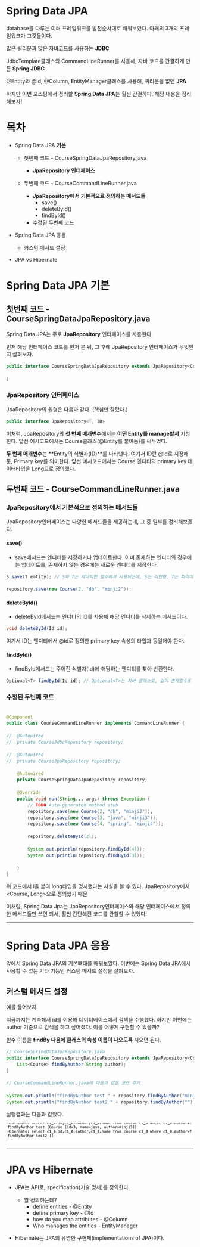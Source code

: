# Spring Data JPA

database를 다루는 여러 프레임워크를 발전순서대로 배워보았다. 아래의 3개의 프레임워크가 그것들이다.

많은 쿼리문과 많은 자바코드를 사용하는 **JDBC**

JdbcTemplate클래스와 CommandLineRunner를 사용해, 자바 코드를 간결하게 만든 **Spring JDBC**

@Entity와 @Id, @Column, EntityManager클래스를 사용해, 쿼리문을 없앤 **JPA**

하지만 이번 포스팅에서 정리할 **Spring Data JPA**는 훨씬 간결하다. 해당 내용을 정리해보자!

# 목차
- Spring Data JPA **기본**
    - 첫번째 코드 - CourseSpringDataJpaRepository.java
        - **JpaRepository 인터페이스**

    - 두번째 코드 - CourseCommandLineRunner.java
        - **JpaRepository에서 기본적으로 정의하는 메서드들**
            - save()
            - deleteById()
            - findById()
        - 수정된 두번째 코드

- Spring Data JPA 응용
    - 커스텀 메서드 설정

- JPA vs Hibernate


# Spring Data JPA 기본

## 첫번째 코드 - CourseSpringDataJpaRepository.java

Spring Data JPA는 주로 **JpaRepository** 인터페이스를 사용한다. 

먼저 해당 인터페이스 코드를 먼저 본 뒤, 그 후에 JpaRepository 인터페이스가 무엇인지 살펴보자.

```java
public interface CourseSpringDataJpaRepository extends JpaRepository<Course, Long> {

}
```

### JpaRepository 인터페이스

JpaRepository의 원형은 다음과 같다. (핵심만 잘랐다.)

```java
public interface JpaRepository<T, ID> 
```

이처럼, JpaRepository의 **첫 번째 매개변수**애서는 **어떤 Entity를 manage할지** 지정한다. 앞선 예시코드에서는 Course클래스(@Entity를 붙여둠)를 써두었다.

**두 번째 매개변수**는 **Entity의 식별자(ID)**를 나타낸다. 여기서 ID란 @Id로 지정해둔, Primary key를 의미한다. 앞선 예시코드에서는 Course 엔디티의 primary key 데이터타입을 Long으로 정의했다.

## 두번째 코드 - CourseCommandLineRunner.java

### JpaRepository에서 기본적으로 정의하는 메서드들 

JpaRepository인터페이스는 다양한 메서드들을 제공하는데, 그 중 일부를 정리해보겠다.

#### save()

- save메서드는 엔디티를 저장하거나 업데이트한다. 이미 존재하는 엔디티의 경우에는 업데이트를, 존재하지 않는 경우에는 새로운 엔디티를 저장한다.

```java
S save(T emtity); // S와 T는 제너릭한 함수에서 사용되는데, S는 리턴형, T는 파라미터에서 쓰인다.

repository.save(new Course(2, "db", "minji2"));
```

#### deleteById()

- deleteById메서드는 엔디티의 ID를 사용해 해당 엔디티를 삭제하는 메서드이다. 

```java
void deleteById(Id id);
```

여기서 ID는 엔디티에서 @Id로 정의한 primary key 속성의 타입과 동일해야 한다.

#### findById()

- findById메서드는 주어진 식별자(Id)에 해당하는 엔디티를 찾아 반환한다.

```java
Optional<T> findById(Id id); // Optional<T>는 자바 클래스로, 값이 존재할수도 안할수도 있는 상황을 나타내는 래퍼 클래스이다.

```
### 수정된 두번째 코드

```java

@Component
public class CourseCommandLineRunner implements CommandLineRunner {

//	@Autowired
//	private CourseJdbcRepository repository;

//	@Autowired
//	private CourseJpaRepository repository;

	@Autowired
	private CourseSpringDataJpaRepository repository;

    @Override
	public void run(String... args) throws Exception {
		// TODO Auto-generated method stub
		repository.save(new Course(2, "db", "minji2"));
		repository.save(new Course(3, "java", "minji3"));
		repository.save(new Course(4, "spring", "minji4"));

		repository.deleteById(2l);

		System.out.println(repository.findById(4l));
		System.out.println(repository.findById(3l));

	}
}
```

위 코드에서 l을 붙여 long타입을 명시했다는 사실을 볼 수 있다. JpaRepository에서 <Course, Long>으로 정의했기 때문

이처럼, Spring Data Jpa는 JpaRepository인터페이스와 해당 인터페이스에서 정의한 메서드들만 쓰면 되서, 훨씬 간단해진 코드를 관찰할 수 있었다!

------

# Spring Data JPA 응용

앞에서 Spring Data JPA의 기본뼈대를 배워보았다. 이번에는 Spring Data JPA에서 사용할 수 있는 기타 기능인 커스텀 메서드 설정을 살펴보자.

## 커스텀 메서드 설정

예를 들어보자. 

지금까지는 계속해서 id를 이용해 데이터베이스에서 검색을 수행했다. 하지만 이번에는 author 기준으로 검색을 하고 싶어졌다. 이를 어떻게 구현할 수 있을까?

함수 이름을 **findBy 다음에 클래스의 속성 이름이 나오도록** 지으면 된다.

```java
// CourseSpringDataJpaRepository.java
public interface CourseSpringDataJpaRepository extends JpaRepository<Course, Long> {
	List<Course> findByAuthor(String author);
}

// CourseCommandLineRunner.java에 다음과 같은 코드 추가

System.out.println("findByAuthor test " + repository.findByAuthor("minji3"));
System.out.println("findByAuthor test2 " + repository.findByAuthor(""));
```

실행결과는 다음과 같았다.

![Alt text](images/image6.png)

------

# JPA vs Hibernate

- JPA는 API로, specification(기술 명세)를 정의한다.
    - 뭘 정의하는데?
        - define entities - @Entity
        - define primary key - @Id
        - how do you map attributes - @Column
        - Who manages the entities - EntityManager

- Hibernate는 JPA의 유명한 구현체(implementations of  JPA)이다.